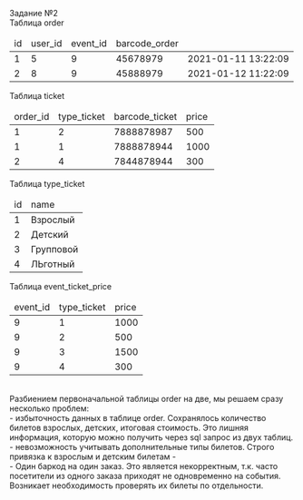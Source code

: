 Задание №2
<br>
<lable>Таблица order</lable>
<table>
    <thead>
    <tr>
<td>id</td><td>user_id</td><td>event_id</td><td>barcode_order</td><td><created>
     </tr>
       </thead> 
        <tbody>
<tr><td>1</td><td>5</td><td>9</td><td>45678979</td><td>2021-01-11 13:22:09</td></tr>
<tr><td>2</td><td>8</td><td>9</td><td>45888979</td><td>2021-01-12 11:22:09</td></tr>
         </tbody>   
</table>
<lable>Таблица ticket</lable>
<table>
    <thead>
    <tr>
<td>order_id</td><td>type_ticket</td><td>barcode_ticket</td><td>price</td>
     </tr>
       </thead> 
        <tbody>
<tr><td>1</td><td>2</td><td>7888878987</td><td>500</td></tr>
<tr><td>1</td><td>1</td><td>7888878944</td><td>1000</td></tr>
<tr><td>2</td><td>4</td><td>7844878944</td><td>300</td></tr>            
         </tbody>   
</table>
<lable>Таблица type_ticket</lable>
<table>
    <thead>
    <tr>
<td>id</td><td>name</td>
     </tr>
       </thead> 
        <tbody>
<tr><td>1</td><td>Взрослый</td></tr>
<tr><td>2</td><td>Детский</td></tr>
<tr><td>3</td><td>Групповой</td></tr>
<tr><td>4</td><td>ЛЬготный</td></tr>            
         </tbody>   
</table>
<lable>Таблица event_ticket_price</lable>
<table>
    <thead>
    <tr>
<td>event_id</td><td>type_ticket</td><td>price</td>
     </tr>
       </thead> 
        <tbody>
<tr><td>9</td><td>1</td><td>1000</td></tr>
<tr><td>9</td><td>2</td><td>500</td></tr>
<tr><td>9</td><td>3</td><td>1500</td></tr>
<tr><td>9</td><td>4</td><td>300</td></tr>            
         </tbody>   
</table>
<br>
Разбиением первоначальной таблицы order на две, мы решаем сразу несколько проблем:
<br>
- избыточность данных в таблице оrder. Сохранялось количество билетов взрослых, детских, итоговая стоимость. Это лишняя информация, которую можно получить через sql запрос из двух таблиц.
<br>
- невозможность учитывать дополнительные типы билетов. Строго привязка к взрослым и детским билетам
- <br>
- Один баркод на один заказ. Это является некорректным, т.к. часто посетители из одного заказа приходят не одновременно на события. Возникает необходимость проверять их билеты по отдельности. 
